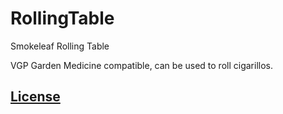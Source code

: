# RollingTable
Smokeleaf Rolling Table

VGP Garden Medicine compatible, can be used to roll cigarillos.


## [License](https://creativecommons.org/licenses/by-nc-sa/4.0/)
